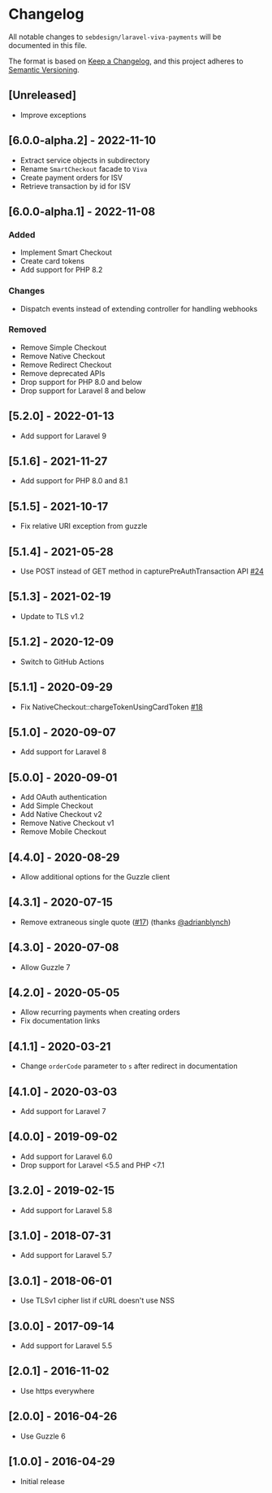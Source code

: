 # Changelog

All notable changes to `sebdesign/laravel-viva-payments` will be documented in this file.

The format is based on [Keep a Changelog](https://keepachangelog.com/en/1.0.0/),
and this project adheres to [Semantic Versioning](https://semver.org/spec/v2.0.0.html).

## [Unreleased]

- Improve exceptions

## [6.0.0-alpha.2] - 2022-11-10

- Extract service objects in subdirectory
- Rename `SmartCheckout` facade to `Viva`
- Create payment orders for ISV
- Retrieve transaction by id for ISV

## [6.0.0-alpha.1] - 2022-11-08

### Added

- Implement Smart Checkout
- Create card tokens
- Add support for PHP 8.2

### Changes
- Dispatch events instead of extending controller for handling webhooks

### Removed

- Remove Simple Checkout
- Remove Native Checkout
- Remove Redirect Checkout
- Remove deprecated APIs
- Drop support for PHP 8.0 and below
- Drop support for Laravel 8 and below

## [5.2.0] - 2022-01-13

- Add support for Laravel 9

## [5.1.6] - 2021-11-27

- Add support for PHP 8.0 and 8.1

## [5.1.5] - 2021-10-17

- Fix relative URI exception from guzzle

## [5.1.4] - 2021-05-28

- Use POST instead of GET method in capturePreAuthTransaction API [#24](https://github.com/sebdesign/laravel-viva-payments/pull/24)

## [5.1.3] - 2021-02-19

- Update to TLS v1.2

## [5.1.2] - 2020-12-09

- Switch to GitHub Actions

## [5.1.1] - 2020-09-29

- Fix NativeCheckout::chargeTokenUsingCardToken [#18](https://github.com/sebdesign/laravel-viva-payments/issues/18)

## [5.1.0] - 2020-09-07

- Add support for Laravel 8

## [5.0.0] - 2020-09-01

- Add OAuth authentication
- Add Simple Checkout
- Add Native Checkout v2
- Remove Native Checkout v1
- Remove Mobile Checkout

## [4.4.0] - 2020-08-29

- Allow additional options for the Guzzle client

## [4.3.1] - 2020-07-15

- Remove extraneous single quote ([#17](https://github.com/sebdesign/laravel-viva-payments/pull/17)) (thanks [@adrianblynch](https://github.com/adrianblynch))

## [4.3.0] - 2020-07-08

- Allow Guzzle 7

## [4.2.0] - 2020-05-05

- Allow recurring payments when creating orders
- Fix documentation links

## [4.1.1] - 2020-03-21

- Change `orderCode` parameter to `s` after redirect in documentation

## [4.1.0] - 2020-03-03

- Add support for Laravel 7

## [4.0.0] - 2019-09-02

- Add support for Laravel 6.0
- Drop support for Laravel <5.5 and PHP <7.1

## [3.2.0] - 2019-02-15

- Add support for Laravel 5.8

## [3.1.0] - 2018-07-31

- Add support for Laravel 5.7

## [3.0.1] - 2018-06-01

- Use TLSv1 cipher list if cURL doesn't use NSS

## [3.0.0] - 2017-09-14

- Add support for Laravel 5.5

## [2.0.1] - 2016-11-02

- Use https everywhere

## [2.0.0] - 2016-04-26

- Use Guzzle 6

## [1.0.0] - 2016-04-29

- Initial release
